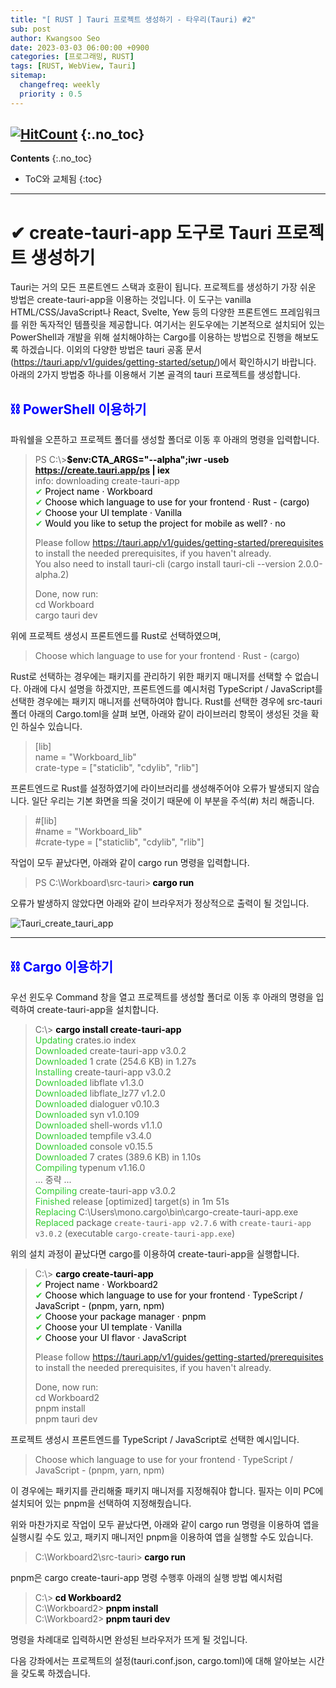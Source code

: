 ```yaml
---
title: "[ RUST ] Tauri 프로젝트 생성하기 - 타우리(Tauri) #2" 
sub: post
author: Kwangsoo Seo
date: 2023-03-03 06:00:00 +0900
categories: [프로그래밍, RUST]
tags: [RUST, WebView, Tauri]
sitemap:
  changefreq: weekly
  priority : 0.5
---
```

[![HitCount](https://hits.dwyl.com/MonosLab/post24.svg?style=flat-square&show=unique)](http://hits.dwyl.com/MonosLab/post24)
{:.no_toc}
---
**Contents**
{:.no_toc}

* ToC와 교체됨
{:toc}  

---  

# ✔ create-tauri-app 도구로 Tauri 프로젝트 생성하기   

Tauri는 거의 모든 프론트엔드 스택과 호환이 됩니다. 프로젝트를 생성하기 가장 쉬운 방법은 create-tauri-app을 이용하는 것입니다. 이 도구는 vanilla HTML/CSS/JavaScript나 React, Svelte, Yew 등의 다양한 프론트엔드 프레임워크를 위한 독자적인 템플릿을 제공합니다.
여기서는 윈도우에는 기본적으로 설치되어 있는 PowerShell과 개발을 위해 설치해야하는 Cargo를 이용하는 방법으로 진행을 해보도록 하겠습니다. 이외의 다양한 방법은 tauri 공홈 문서(https://tauri.app/v1/guides/getting-started/setup/)에서 확인하시기 바랍니다. 아래의 2가지 방법중 하나를 이용해서 기본 골격의 tauri 프로젝트를 생성합니다.

## <span style="color:blue">⛓ PowerShell 이용하기</span>

파워쉘을 오픈하고 프로젝트 폴더를 생성할 폴더로 이동 후 아래의 명령을 입력합니다.   
> PS C:\\>**<span style="color:black">$env:CTA_ARGS="--alpha";iwr -useb https://create.tauri.app/ps | iex</span>**   
> info: downloading create-tauri-app   
> <span style="color:limegreen">✔</span> <span style="color:black">Project name · Workboard</span>   
> <span style="color:limegreen">✔</span> <span style="color:black">Choose which language to use for your frontend · Rust - (cargo)</span>   
> <span style="color:limegreen">✔</span> <span style="color:black">Choose your UI template · Vanilla</span>   
> <span style="color:limegreen">✔</span> <span style="color:black">Would you like to setup the project for mobile as well? · no</span>   
>    
> Please follow https://tauri.app/v1/guides/getting-started/prerequisites to install the needed prerequisites, if you haven't already.   
> You also need to install tauri-cli (cargo install tauri-cli --version 2.0.0-alpha.2)   
>    
> Done, now run:   
>   cd Workboard   
>   cargo tauri dev   

위에 프로젝트 생성시 프론트엔드를 Rust로 선택하였으며,   
> Choose which language to use for your frontend · Rust - (cargo)   

Rust로 선택하는 경우에는 패키지를 관리하기 위한 패키지 매니저를 선택할 수 없습니다. 아래에 다시 설명을 하겠지만, 프론트엔드를 예시처럼 TypeScript / JavaScript를 선택한 경우에는 패키지 매니저를 선택하여야 합니다. 
Rust를 선택한 경우에 src-tauri 폴더 아래의 Cargo.toml을 살펴 보면, 아래와 같이 라이브러리 항목이 생성된 것을 확인 하실수 있습니다.

> [lib]   
> name = "Workboard_lib"   
> crate-type = ["staticlib", "cdylib", "rlib"]   

프론트엔드로 Rust를 설정하였기에 라이브러리를 생성해주어야 오류가 발생되지 않습니다. 일단 우리는 기본 화면을 띄울 것이기 때문에 이 부분을  주석(#) 처리 해줍니다.    

> #[lib]   
> #name = "Workboard_lib"   
> #crate-type = ["staticlib", "cdylib", "rlib"]   

작업이 모두 끝났다면, 아래와 같이 cargo run 명령을 입력합니다.   

> PS C:\\Workboard\\src-tauri>**<span style="color:black"> cargo run</span>**   

오류가 발생하지 않았다면 아래와 같이 브라우저가 정상적으로 출력이 될 것입니다.

![Tauri_create_tauri_app](https://monoslab.github.io/assets/img/posts/create_tauri_app.png)   

---

## <span style="color:blue">⛓ Cargo 이용하기</span>   

우선 윈도우 Command 창을 열고 프로젝트를 생성할 폴더로 이동 후 아래의 명령을 입력하여 create-tauri-app을 설치합니다.   

> C:\\> **<span style="color:black">cargo install create-tauri-app</span>**   
>     <span style="color:limegreen">Updating</span> crates.io index   
>   <span style="color:limegreen">Downloaded</span> create-tauri-app v3.0.2   
>   <span style="color:limegreen">Downloaded</span> 1 crate (254.6 KB) in 1.27s   
>   <span style="color:limegreen">Installing</span> create-tauri-app v3.0.2   
>   <span style="color:limegreen">Downloaded</span> libflate v1.3.0   
>   <span style="color:limegreen">Downloaded</span> libflate_lz77 v1.2.0   
>   <span style="color:limegreen">Downloaded</span> dialoguer v0.10.3   
>   <span style="color:limegreen">Downloaded</span> syn v1.0.109   
>   <span style="color:limegreen">Downloaded</span> shell-words v1.1.0   
>   <span style="color:limegreen">Downloaded</span> tempfile v3.4.0   
>   <span style="color:limegreen">Downloaded</span> console v0.15.5   
>   <span style="color:limegreen">Downloaded</span> 7 crates (389.6 KB) in 1.10s   
>    <span style="color:limegreen">Compiling</span> typenum v1.16.0   
>    ... 중략 ...   
>    <span style="color:limegreen">Compiling</span> create-tauri-app v3.0.2   
>     <span style="color:limegreen">Finished</span> release [optimized] target(s) in 1m 51s   
>    <span style="color:limegreen">Replacing</span> C:\Users\mono\.cargo\bin\cargo-create-tauri-app.exe   
>     <span style="color:limegreen">Replaced</span> package `create-tauri-app v2.7.6` with `create-tauri-app v3.0.2` (executable `cargo-create-tauri-app.exe`)   

위의 설치 과정이 끝났다면 cargo를 이용하여 create-tauri-app을 실행합니다.   

> C:\\> **<span style="color:black">cargo create-tauri-app</span>**   
> <span style="color:limegreen">✔</span> <span style="color:black">Project name · Workboard2</span>   
> <span style="color:limegreen">✔</span> <span style="color:black">Choose which language to use for your frontend · TypeScript / JavaScript - (pnpm, yarn, npm)</span>   
> <span style="color:limegreen">✔</span> <span style="color:black">Choose your package manager · pnpm</span>   
> <span style="color:limegreen">✔</span> <span style="color:black">Choose your UI template · Vanilla</span>   
> <span style="color:limegreen">✔</span> <span style="color:black">Choose your UI flavor · JavaScript</span>   
>    
> Please follow https://tauri.app/v1/guides/getting-started/prerequisites to install the needed prerequisites, if you haven't already.   
>    
> Done, now run:   
>   cd Workboard2   
>   pnpm install   
>   pnpm tauri dev   

프로젝트 생성시 프론트엔드를 TypeScript / JavaScript로 선택한 예시입니다.   

> Choose which language to use for your frontend · TypeScript / JavaScript - (pnpm, yarn, npm)   

이 경우에는 패키지를 관리해줄 패키지 매니저를 지정해줘야 합니다. 필자는 이미 PC에 설치되어 있는 pnpm을 선택하여 지정해줬습니다.   

위와 마찬가지로 작업이 모두 끝났다면, 아래와 같이 cargo run 명령을 이용하여 앱을 실행시킬 수도 있고, 패키지 매니저인 pnpm을 이용하여 앱을 실행할 수도 있습니다.   

> C:\\Workboard2\\src-tauri>**<span style="color:black"> cargo run</span>**   

pnpm은 cargo create-tauri-app 명령 수행후 아래의 실행 방법 예시처럼   

> C:\\>**<span style="color:black"> cd Workboard2</span>**   
> C:\\Workboard2>**<span style="color:black"> pnpm install</span>**   
> C:\\Workboard2>**<span style="color:black"> pnpm tauri dev</span>**   

명령을 차례대로 입력하시면 완성된 브라우저가 뜨게 될 것입니다.   

다음 강좌에서는 프로젝트의 설정(tauri.conf.json, cargo.toml)에 대해 알아보는 시간을 갖도록 하겠습니다.   